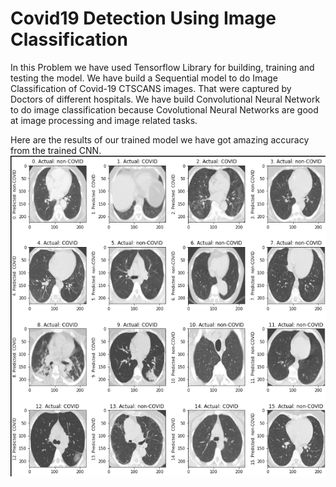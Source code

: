 # Covid19 Detection Using Image Classification

In this Problem we have used Tensorflow Library for building, training and testing the model. We have build a Sequential model to do Image Classification of Covid-19 CTSCANS images. That were captured by Doctors of different hospitals. We have build Convolutional Neural Network to do image classification because Covolutional Neural Networks are good at image processing and image related tasks.

Here are the results of our trained model we have got amazing accuracy from the trained CNN.
![](https://github.com/MuhammadHananAsghar/Covid19_Detection_CTScans/raw/main/download.png)
